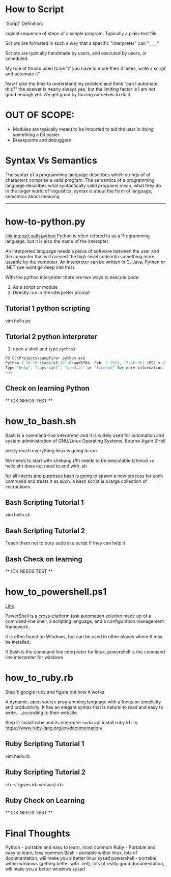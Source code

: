 # How to Script

'Script' Definition:

logical sequence of steps of a simple program. Typically a plain-text file

Scripts are formated in such a way that a specific "interpreter" can "____"

Scripts are typically handmade by users, and executed by users, or scheduled. 

My rule of thumb used to be "if you have to more then 3 times, write a script and automate it"

Now I take the time to understand my problem and think "can I automate this?" the answer is nearly always yes, but the limiting factor is I am not good enough yet. We get good by forcing ourselves to do it.


# OUT OF SCOPE:

- Modules are typically meant to be imported to aid the user in doing something a bit easier. 
- Breakpoints and debuggers

# Syntax Vs Semantics 

The syntax of a programming language describes which strings of of characters comprise a valid program. The semantics of a programming language describes what syntactically valid programs mean, what they do. In the larger world of linguistics, syntax is about the form of language, semantics about meaning.

---
# how-to-python.py
[link](https://realpython.com/run-python-scripts/)
[interact with python](https://realpython.com/interacting-with-python/)
Python is often refered to as a Programming language, but it is also the name of the interepter. 

An interpreted language needs a piece of software between the user and the computer that will convert the high-level code into something more useable by the computer. An interpreter can be written in C, Java, Python or .NET (we wont go deep into this).

With the python interpreter there are two ways to execute code:
1. As a script or module
2. Directly run in the interpreter prompt

## Tutorial 1 python scripting 

vim hello.py

## Tutorial 2 python interpreter

1. open a shell and type `python3`
```powershell
PS C:\Projects\campfire> python.exe
Python 3.10.10 (tags/v3.10.10:aad5f6a, Feb  7 2023, 17:20:36) [MSC v.1929 64 bit (AMD64)] on win32
Type "help", "copyright", "credits" or "license" for more information.
>>>
```
## Check on learning Python

** IDK NEEDS TEST **

# how_to_bash.sh

Bash is a command-line interpreter and it is widely used for automation and system administration of GNU/Linux Operating Systems. 
Bourne Again SHell

pretty much everything linux is going to run 

file needs to start with shebang (#!)
needs to be executable (chmod +x hello.sh)
does not need to end with .sh

for all intents and purposes bash is going to spawn a new process for each command and treats it as such. a bash script is a large collection of instructions.

## Bash Scripting Tutorial 1

vim hello.sh

## Bash Scripting Tutorial 2

Teach them not to bury sudo in a script if they can help it

## Bash Check on learning

** IDK NEEDS TEST **

# how_to_powershell.ps1
[Link](https://learn.microsoft.com/en-us/powershell/scripting/overview?view=powershell-7.3)

PowerShell is a cross-platform task automation solution made up of a command-line shell, a scripting language, and a configuration management framework.

It is often found on Windows, but can be used in other places where it may be installed. 

If Bash is the command line interpreter for linux, powershell is the command line interpreter for windows

# how_to_ruby.rb

Step 1: google ruby and figure out how it works

A dynamic, open source programming language with a focus on simplicity and productivity. It has an elegant syntax that is natural to read and easy to write. ...according to their website

Step 2: install ruby and its interepter
sudo apt install ruby irb -y 
https://www.ruby-lang.org/en/documentation/

## Ruby Scripting Tutorial 1

vim hello.rb

## Ruby Scripting Tutorial 2

irb -v (gives irb version)
irb

## Ruby Check on Learning

** IDK NEEDS TEST **

# Final Thoughts

Python - portable and easy to learn, most common
Ruby - Portable and easy to learn, less common
Bash - portable within linux, lots of documentation, will make you a better linux sysad
powershell - portable within windows (getting better with .net), lots of  really good documentation, will make you a better windows sysad
